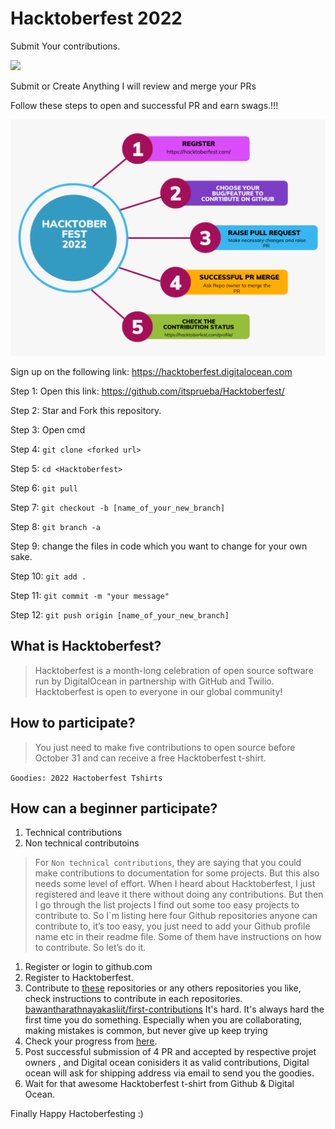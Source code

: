 # Hacktoberfest 2022
Submit Your contributions.

<img src="https://res.cloudinary.com/practicaldev/image/fetch/s--lGJu31oG--/c_imagga_scale,f_auto,fl_progressive,h_900,q_auto,w_1600/https://dev-to-uploads.s3.amazonaws.com/uploads/articles/ymlmr15l83rrjq8natft.jpg" width="512" />

Submit or Create Anything
I will review and merge your PRs

Follow these steps to open and successful PR and earn swags.!!!

<img src="steps.png" width=512>
</br>

Sign up on the following link: https://hacktoberfest.digitalocean.com

Step 1: Open this link: https://github.com/itsprueba/Hacktoberfest/

Step 2: Star and Fork this repository. 

Step 3: Open cmd 

Step 4: ```git clone <forked url>```
  
Step 5: ```cd <Hacktoberfest>```
  
Step 6: ```git pull```

Step 7: ```git checkout -b [name_of_your_new_branch]```

Step 8: ```git branch -a```

Step 9: change the files in code which you want to change for your own sake.

Step 10: ```git add .```

Step 11: ```git commit -m "your message"```

Step 12: ```git push origin [name_of_your_new_branch]```


## What is Hacktoberfest?
>  Hacktoberfest is a month-long celebration of open source software run by DigitalOcean in partnership with GitHub and Twilio. Hacktoberfest is open to everyone in our global community!

## How to participate?
> You just need to make five contributions to open source before October 31 and can receive a free Hacktoberfest t-shirt.


```Goodies: 2022 Hactoberfest Tshirts```


## How can a beginner participate?
1. Technical contributions
2. Non technical contributoins

> For    `` Non technical contributions ``, they are saying that you could make contributions to documentation for some projects. But this also needs some level of effort. When I heard about Hacktoberfest, I just registered and leave it there without doing any contributions. But then I go through the list projects I find out some too easy projects to contribute to. So I`m listing here four Github repositories anyone can contribute to, it’s too easy, you just need to add your Github profile name etc in their readme file. Some of them have instructions on how to contribute. So let’s do it.
1. Register or login to github.com
2. Register to Hacktoberfest.
3. Contribute to [these](https://github.com/topics/hacktoberfest2022-accepted) repositories or any others repositories you like, check instructions to contribute in each repositories.
[bawantharathnayakasliit/first-contributions](https://bawantharathnayaka.medium.com/what-is-hacktoberfest-and-how-can-a-beginner-contribute-39cf2081804e)
It's hard. It's always hard the first time you do something. Especially when you are collaborating, making mistakes is common, but never give up keep trying
4. Check your progress from [here](https://hacktoberfestchecker.jenko.me/).
5. Post successful submission of 4 PR and accepted by respective projet owners , and Digital ocean conisiders it as valid contributions, Digital ocean will ask for shipping address via email to send you the goodies.
6. Wait for that awesome Hacktoberfest t-shirt from Github & Digital Ocean.

Finally Happy Hactoberfesting :)
